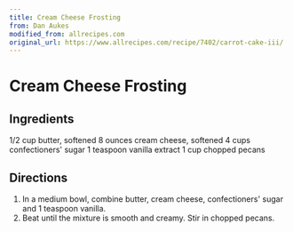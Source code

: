 ```yaml
---
title: Cream Cheese Frosting
from: Dan Aukes
modified_from: allrecipes.com
original_url: https://www.allrecipes.com/recipe/7402/carrot-cake-iii/
---
```


# Cream Cheese Frosting

## Ingredients

1/2 cup butter, softened
8 ounces cream cheese,
softened
4 cups confectioners' sugar
1 teaspoon vanilla extract
1 cup chopped pecans

## Directions

1. In a medium bowl, combine butter, cream cheese, confectioners' sugar and 1 teaspoon vanilla. 
1. Beat until the mixture is smooth and creamy. Stir in chopped pecans.